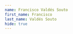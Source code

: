 ```yaml
---
name: Francisco Valdés Souto
first_name: Francisco
last_name: Valdés Souto
hide: true
---
```

